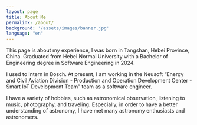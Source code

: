 ```yaml
---
layout: page
title: About Me
permalink: /about/
background: '/assets/images/banner.jpg'
language: "en"
---
```


This page is about my experience, I was born in Tangshan, Hebei Province, China. Graduated from Hebei Normal University with a Bachelor of Engineering degree in Software Engineering in 2024.

I used to intern in Bosch. At present, I am working in the Neusoft “Energy and Civil Aviation Division - Production and Operation Development Center - Smart IoT Development Team” team as a software engineer.

I have a variety of hobbies, such as astronomical observation, listening to music, photography, and traveling. Especially, in order to have a better understanding of astronomy, I have met many astronomy enthusiasts and astronomers.
